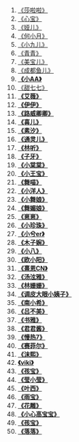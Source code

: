 1. [《莎啦啦》](https://www.yy.com/u/1919561430)
2. [《心宝》](https://www.yy.com/u/1849633438)
3. [《娅儿》](https://www.yy.com/u/888888628)
4. [《何小月》](https://www.yy.com/u/866084)
5. [《小九儿》](https://www.yy.com/u/2333711738)
6. [《青青》](https://www.yy.com/u/2407819494)
7. [《美宝儿》](https://www.yy.com/u/1910134753)
8. [《成都鱼儿》](https://www.yy.com/u/1660560023)
9. **[《小AA》](https://www.yy.com/u/668993)**
10. [《甜七七》](https://www.yy.com/u/1529093)
11. **[《艾薇》](https://www.yy.com/u/660740)**
12. **[《伊伊》](https://www.yy.com/u/2348435733)**
13. **[《路威卿卿》](https://www.yy.com/u/750633423)** 
14. **[《喜儿》](https://www.yy.com/u/2426858786)** 
15. **[《素汐》](https://www.yy.com/u/2407705263)** 
16. **[《通灵儿》](https://www.yy.com/u/1810836459)** 
17. **[《林听》](https://www.yy.com/u/1472664162)** 
18. **[《子牙》](https://www.yy.com/u/710336)** 
19. **[《小棠棠》](https://www.yy.com/u/2334393581)** 
20. **[《小王宝》](https://www.yy.com/u/1464419681)** 
21. **[《舞喵》](https://www.yy.com/u/1681108203)** 
22. **[《小洋人》](https://www.yy.com/u/222718)** 
23. **[《小舞娘》](https://www.yy.com/u/1938639285)** 
24. **[《舞媚娘》](https://www.yy.com/u/6107978)** 
25. **[《崽崽》](https://www.yy.com/u/626726)** 
26. **[《小珍珠》](https://www.yy.com/u/9462228)** 
27. **[《小兮er》](https://www.yy.com/u/1738916952)** 
28. **[《木子婉》](https://www.yy.com/u/561733)** 
29. **[《小八》](https://www.yy.com/u/2283273681)** 
30. **[《欧小阳》](https://www.yy.com/u/154691)** 
31. **[《熹恩CN》](https://www.yy.com/u/1530721473)** 
32. **[《汤泫雅》](https://www.yy.com/u/2293808206)** 
33. **[《林姗姗》](https://www.yy.com/u/1789870184)** 
34. **[《调皮大眼小姨子》](https://www.yy.com/u/2327604383)** 
35. **[《南小希》](https://www.yy.com/u/524243750)** 
36. **[《吕不美》](https://www.yy.com/u/7956168)** 
37. **[《书雅》](https://www.yy.com/u/2104854154)** 
38. **[《君君酱》](https://www.yy.com/u/1827146825)** 
39. **[《慢热7》](https://www.yy.com/u/1394787482)** 
40. **[《赛菲尔》](https://www.yy.com/u/984742613)** 
41. **[《沫熙》](https://www.yy.com/u/2312478273)** 
42. **[《viki》](https://www.yy.com/u/1508937507)** 
43. **[《孩宝》](https://www.yy.com/u/7819008)** 
44. **[《莹小莹》](https://www.yy.com/u/1840794963)** 
45. **[《叶西》](https://www.yy.com/u/1943830494)** 
46. **[《雨宝》](https://www.yy.com/u/5885167)** 
47. **[《花雕》](https://www.yy.com/u/1346429986)** 
48. **[《小心高宝宝》](https://www.yy.com/u/1849633438)**  
49. **[《孩宝》](https://www.yy.com/u/7819008)** 
50. **[《落落》](https://www.yy.com/u/1770911681)** 